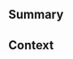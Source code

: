 <!--
  Thanks for creating a Pull Request! Before you submit, please make sure
  you've done the following:

  - Read the contributing document at https://github.com/mmistakes/minimal-mistakes#contributing
-->

<!--
  Choose one of the following by uncommenting it:
-->

<!-- This is a bug fix. -->
<!-- This is an enhancement or feature. -->
<!-- This is a documentation change. -->

## Summary

<!--
  Provide a description of what your pull request changes.
-->

## Context

<!--
  Is this related to any GitHub issue(s)?
-->